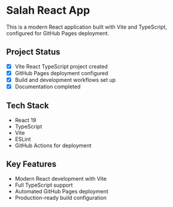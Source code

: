 # Salah React App

This is a modern React application built with Vite and TypeScript, configured for GitHub Pages deployment.

## Project Status
- [x] Vite React TypeScript project created
- [x] GitHub Pages deployment configured
- [x] Build and development workflows set up
- [x] Documentation completed

## Tech Stack
- React 19
- TypeScript
- Vite
- ESLint
- GitHub Actions for deployment

## Key Features
- Modern React development with Vite
- Full TypeScript support
- Automated GitHub Pages deployment
- Production-ready build configuration